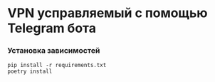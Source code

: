 # VPN усправляемый с помощью Telegram бота

### Установка зависимостей
```
pip install -r requirements.txt
poetry install
```